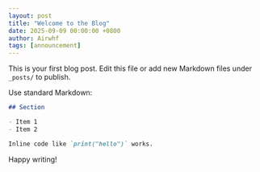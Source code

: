 ```yaml
---
layout: post
title: "Welcome to the Blog"
date: 2025-09-09 00:00:00 +0800
author: Airwhf
tags: [announcement]
---
```


This is your first blog post. Edit this file or add new Markdown files under `_posts/` to publish.

Use standard Markdown:

```markdown
## Section

- Item 1
- Item 2

Inline code like `print("hello")` works.
```

Happy writing!


